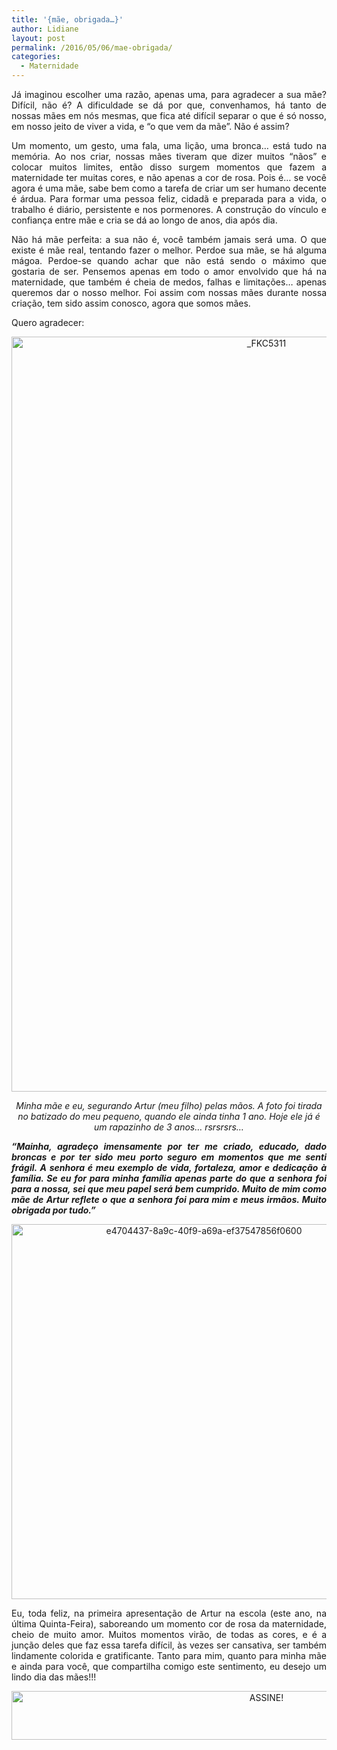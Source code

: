 ```yaml
---
title: '{mãe, obrigada…}'
author: Lidiane
layout: post
permalink: /2016/05/06/mae-obrigada/
categories:
  - Maternidade
---
```

<p align="justify">
  Já imaginou escolher uma razão, apenas uma, para agradecer a sua mãe? Difícil, não é? A dificuldade se dá por que, convenhamos, há tanto de nossas mães em nós mesmas, que fica até difícil separar o que é só nosso, em nosso jeito de viver a vida, e “o que vem da mãe”. Não é assim?
</p>

<p align="justify">
  Um momento, um gesto, uma fala, uma lição, uma bronca… está tudo na memória. Ao nos criar, nossas mães tiveram que dizer muitos “nãos” e colocar muitos limites, então disso surgem momentos que fazem a maternidade ter muitas cores, e não apenas a cor de rosa. Pois é… se você agora é uma mãe, sabe bem como a tarefa de criar um ser humano decente é árdua. Para formar uma pessoa feliz, cidadã e preparada para a vida, o trabalho é diário, persistente e nos pormenores. A construção do vínculo e confiança entre mãe e cria se dá ao longo de anos, dia após dia.
</p>

<p align="justify">
  Não há mãe perfeita: a sua não é, você também jamais será uma. O que existe é mãe real, tentando fazer o melhor. Perdoe sua mãe, se há alguma mágoa. Perdoe-se quando achar que não está sendo o máximo que gostaria de ser. Pensemos apenas em todo o amor envolvido que há na maternidade, que também é cheia de medos, falhas e limitações… apenas queremos dar o nosso melhor. Foi assim com nossas mães durante nossa criação, tem sido assim conosco, agora que somos mães.
</p>

<p align="justify">
  Quero agradecer:
</p>

<p align="center">
  <img class="alignnone size-full wp-image-12514" src="https://www.trololodemulher.com.br/2016/05/FKC5311.jpg" alt="_FKC5311" width="800" height="1208" />
</p>

<p align="center">
  <em>Minha mãe e eu, segurando Artur (meu filho) pelas mãos. A foto foi tirada no batizado do meu pequeno, quando ele ainda tinha 1 ano. Hoje ele já é um rapazinho de 3 anos… rsrsrsrs…</em>
</p>

<p align="justify">
  <strong><em>“Mainha, agradeço imensamente por ter me criado, educado, dado broncas e por ter sido meu porto seguro em momentos que me senti frágil. A senhora é meu exemplo de vida, fortaleza, amor e dedicação à família. Se eu for para minha família apenas parte do que a senhora foi para a nossa, sei que meu papel será bem cumprido. Muito de mim como mãe de Artur reflete o que a senhora foi para mim e meus irmãos. Muito obrigada por tudo.”</em></strong>
</p>

<p align="center">
  <img class="alignnone size-full wp-image-12513" src="https://www.trololodemulher.com.br/2016/05/e4704437-8a9c-40f9-a69a-ef37547856f0600.jpg" alt="e4704437-8a9c-40f9-a69a-ef37547856f0600" width="600" height="600" />
</p>

<p align="justify">
  Eu, toda feliz, na primeira apresentação de Artur na escola (este ano, na última Quinta-Feira), saboreando um momento cor de rosa da maternidade, cheio de muito amor. Muitos momentos virão, de todas as cores, e é a junção deles que faz essa tarefa difícil, às vezes ser cansativa, ser também lindamente colorida e gratificante. Tanto para mim, quanto para minha mãe e ainda para você, que compartilha comigo este sentimento, eu desejo um lindo dia das mães!!!
</p>

<p align="center">
  <a href="http://feedburner.google.com/fb/a/mailverify?uri=blogBichaFemea&loc=en_US" target="_blank" rel="noopener noreferrer"><img class="alignnone size-full wp-image-10439" src="https://www.trololodemulher.com.br/2014/09/ASSINE.png" alt="ASSINE!" width="800" height="78" /></a>
</p>